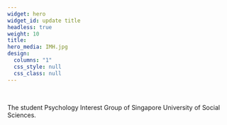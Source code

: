 ```yaml
---
widget: hero
widget_id: update title
headless: true
weight: 10
title: 
hero_media: IMH.jpg
design:
  columns: "1"
  css_style: null
  css_class: null
---
```

<br>

The student Psychology Interest Group of Singapore University of Social Sciences.